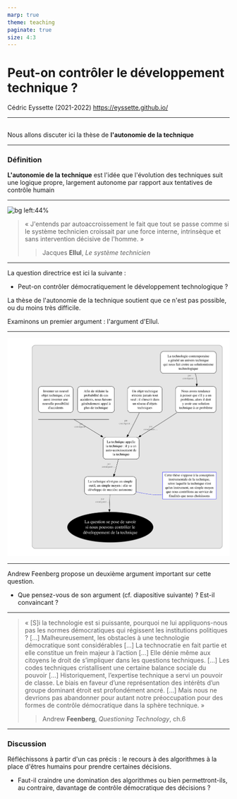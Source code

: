 ```yaml
---
marp: true
theme: teaching
paginate: true
size: 4:3
---
```


<!-- _class: titre -->

# Peut-on contrôler le développement technique ?
Cédric Eyssette (2021-2022)
https://eyssette.github.io/



---
<!-- _class:  -->

Nous allons discuter ici la thèse de **l'autonomie de la technique**

---
<!-- _class: definition fpppppppppp-->
### Définition
**L'autonomie de la technique** est l'idée que l'évolution des techniques suit une logique propre, largement autonome par rapport aux tentatives de contrôle humain

---
<!-- _class: citationC -->

![bg left:44%](https://upload.wikimedia.org/wikipedia/commons/7/79/Jacques_Ellul%2C_1990_%28cropped%29.jpg)

>« J'entends par autoaccroissement le fait que tout se passe comme si le système technicien croissait par une force interne, intrinsèque et sans intervention décisive de l'homme. »
>> Jacques **Ellul**, _Le système technicien_

---
<!-- _class: fpppppppp -->
<style scoped>
p:nth-of-type(2){margin-top:30px;}
</style>
La question directrice est ici la suivante : 
- Peut-on contrôler démocratiquement le développement technologique ?

La thèse de l'autonomie de la technique soutient que ce n'est pas possible, ou du moins très difficile.

Examinons un premier argument : l'argument d'Ellul.

---
<!-- _class: i1t0 pp-->

![](https://raw.githubusercontent.com/eyssette/graphviz-examples/d2ee6819bfa5723f8879e1a5f2c67ca88e213e62/argument/ellul-autonomie-technique.svg)

---

Andrew Feenberg propose un deuxième argument important sur cette question.

- Que pensez-vous de son argument (cf. diapositive suivante) ? Est-il convaincant ?

---
<!-- _class: citationL f -->
>« [S]i la technologie est si puissante, pourquoi ne lui appliquons-nous pas les normes démocratiques qui régissent les institutions politiques ? […] Malheureusement, les obstacles à une technologie démocratique sont considérables […] La technocratie en fait partie et elle constitue un frein majeur à l’action […] Elle dénie même aux citoyens le droit de s’impliquer dans les questions techniques. […] Les codes techniques cristallisent une certaine balance sociale du pouvoir […] Historiquement, l’expertise technique a servi un pouvoir de classe. Le biais en faveur d’une représentation des intérêts d’un groupe dominant étroit est profondément ancré. […] Mais nous ne devrions pas abandonner pour autant notre préoccupation pour des formes de contrôle démocratique dans la sphère technique. »
>> Andrew **Feenberg**, _Questioning Technology_, ch.6

---
<!-- _class: entete discussion fppppppp-->
### Discussion

Réfléchissons à partir d'un cas précis : le recours à des algorithmes à la place d'êtres humains pour prendre certaines décisions.

- Faut-il craindre une domination des algorithmes ou bien permettront-ils, au contraire, davantage de contrôle démocratique des décisions ?